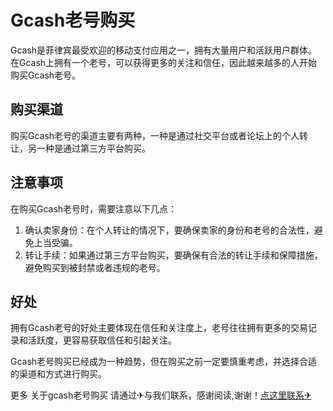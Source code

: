 # Gcash老号购买

Gcash是菲律宾最受欢迎的移动支付应用之一，拥有大量用户和活跃用户群体。在Gcash上拥有一个老号，可以获得更多的关注和信任，因此越来越多的人开始购买Gcash老号。

## 购买渠道

购买Gcash老号的渠道主要有两种，一种是通过社交平台或者论坛上的个人转让，另一种是通过第三方平台购买。

## 注意事项

在购买Gcash老号时，需要注意以下几点：

1. 确认卖家身份：在个人转让的情况下，要确保卖家的身份和老号的合法性，避免上当受骗。
2. 转让手续：如果通过第三方平台购买，要确保有合法的转让手续和保障措施，避免购买到被封禁或者违规的老号。

## 好处

拥有Gcash老号的好处主要体现在信任和关注度上，老号往往拥有更多的交易记录和活跃度，更容易获取信任和引起关注。

Gcash老号购买已经成为一种趋势，但在购买之前一定要慎重考虑，并选择合适的渠道和方式进行购买。

更多 关于gcash老号购买 请通过✈与我们联系，感谢阅读,谢谢！[点这里联系✈](https://gg.k02.cc)